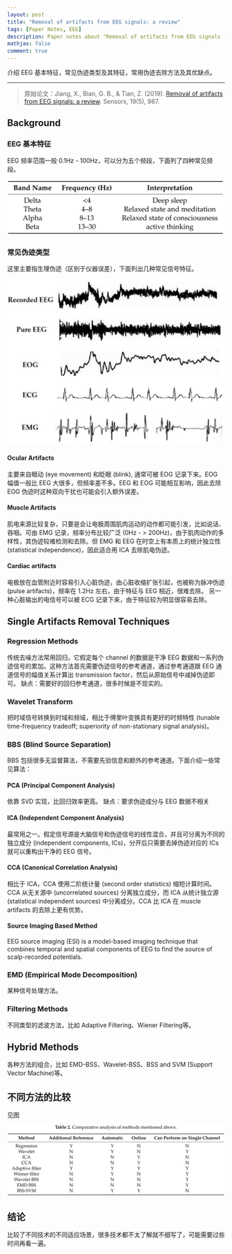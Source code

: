 ```yaml
---
layout: post
title: "Removal of artifacts from EEG signals: a review"
tags: [Paper Notes, EEG]
description: Paper notes about "Removal of artifacts from EEG signals - a review".
mathjax: false
comment: true
---
```


介绍 EEG 基本特征，常见伪迹类型及其特征，常用伪迹去除方法及其优缺点。

---

> 原始论文：Jiang, X., Bian, G. B., & Tian, Z. (2019). [Removal of artifacts from EEG signals: a review](https://www.mdpi.com/1424-8220/19/5/987). Sensors, 19(5), 987.

## Background

### EEG 基本特征

EEG 频率范围一般 0.1Hz - 100Hz，可以分为五个频段，下面列了四种常见频段。

![image-20210406173110977](assets/images/image-20210406173110977.png)

### 常见伪迹类型

这里主要指生理伪迹（区别于仪器误差），下面列出几种常见信号特征。

![image-20210406173928986](assets/images/image-20210406173928986.png)

#### Ocular Artifacts

主要来自眼动 (eye movement) 和眨眼 (blink), 通常可被 EOG 记录下来。EOG 幅值一般比 EEG 大很多，但频率差不多。EEG 和 EOG 可能相互影响，因此去除 EOG 伪迹时这种双向干扰也可能会引入额外误差。

#### Muscle Artifacts

肌电来源比较复杂，只要是会让电极周围肌肉运动的动作都可能引发，比如说话、吞咽。可由 EMG 记录，频率分布比较广泛 (0Hz - > 200Hz)，由于肌肉动作的多样性，其伪迹较难检测和去除。但 EMG 和 EEG 在时空上有本质上的统计独立性 (statistical independence)，因此适合用 ICA 去除肌电伪迹。

#### Cardiac artifacts

电极放在血管附近时容易引入心脏伪迹，由心脏收缩扩张引起，也被称为脉冲伪迹 (pulse artifacts)，频率在 1.2Hz 左右，由于特征与 EEG 相近，很难去除。
另一种心脏输出的电信号可以被 ECG 记录下来，由于特征较为明显很容易去除。

## Single Artifacts Removal Techniques

### Regression Methods

传统去噪方法常用回归，它假定每个 channel 的数据是干净 EEG 数据和一系列伪迹信号的累加。这种方法首先需要伪迹信号的参考通道，通过参考通道跟 EEG 通道信号的幅值关系计算出 transmission factor，然后从原始信号中减掉伪迹即可。
缺点：需要好的回归参考通道，很多时候是不现实的。

### Wavelet Transform

把时域信号转换到时域和频域，相比于傅里叶变换具有更好的时频特性 (tunable time-frequency tradeoff; superiority of non-stationary signal analysis)。

### BBS (Blind Source Separation)

BBS 包括很多无监督算法，不需要先验信息和额外的参考通道。下面介绍一些常见算法：

#### PCA (Principal Component Analysis)

依靠 SVD 实现，比回归效率更高。
缺点：要求伪迹成分与 EEG 数据不相关

#### ICA (Independent Component Analysis)

最常用之一。假定信号源是大脑信号和伪迹信号的线性混合，并且可分离为不同的独立成分 (independent components, ICs)，分开后只需要去掉伪迹对应的 ICs 就可以重构出干净的 EEG 信号。

#### CCA (Canonical Correlation Analysis)

相比于 ICA，CCA 使用二阶统计量 (second order statistics) 缩短计算时间。CCA 从无关源中 (uncorrelated sources) 分离独立成分，而 ICA 从统计独立源 (statistical independent sources) 中分离成分。CCA 比 ICA 在 muscle artifacts 的去除上更有优势。

#### Source Imaging Based Method

EEG source imaging (ESI) is a model-based imaging technique that combines temporal and spatial components of EEG to ﬁnd the source of scalp-recorded potentials.

### EMD (Empirical Mode Decomposition)

某种信号处理方法。

### Filtering Methods

不同类型的滤波方法，比如 Adaptive Filtering、Wiener Filtering等。

## Hybrid Methods

各种方法的组合，比如 EMD-BSS、Wavelet-BSS、BSS and SVM (Support Vector Machine)等。

## 不同方法的比较

见图

![image-20210406230051091](assets/images/image-20210406230051091.png)

## 结论

比较了不同技术的不同适应场景，很多技术都不太了解就不细写了，可能需要过些时间再看一遍。